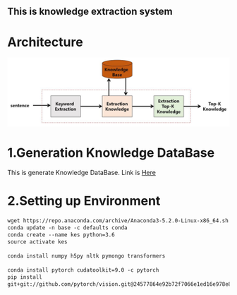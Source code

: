 ## This is knowledge extraction system


# Architecture
![architecture](/architecture/architecture.JPG)

# 1.Generation Knowledge DataBase
This is generate Knowledge DataBase. Link is [Here](https://github.com/jaeyun95/KnowledgeExtraction/tree/master/generationDB)

# 2.Setting up Environment
```
wget https://repo.anaconda.com/archive/Anaconda3-5.2.0-Linux-x86_64.sh
conda update -n base -c defaults conda
conda create --name kes python=3.6
source activate kes

conda install numpy h5py nltk pymongo transformers

conda install pytorch cudatoolkit=9.0 -c pytorch
pip install git+git://github.com/pytorch/vision.git@24577864e92b72f7066e1ed16e978e873e19d13d
```